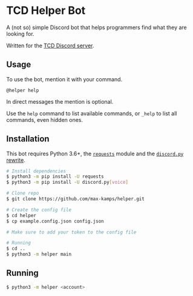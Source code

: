 # TCD Helper Bot

A (not so) simple Discord bot that helps programmers find what they are looking for.

Written for the [TCD Discord server](https://discord.gg/code).

## Usage
To use the bot, mention it with your command.

```@helper help```

In direct messages the mention is optional.

Use the `help` command to list available commands, or `_help` to list all commands, even hidden ones.

## Installation
This bot requires Python 3.6+, the [`requests`](https://pypi.org/project/requests/) module and the [`discord.py` rewrite](https://github.com/Rapptz/discord.py/tree/rewrite).
```sh
# Install dependencies
$ python3 -m pip install -U requests
$ python3 -m pip install -U discord.py[voice]

# Clone repo
$ git clone https://github.com/max-kamps/helper.git

# Create the config file
$ cd helper
$ cp example.config.json config.json

# Make sure to add your token to the config file

# Running
$ cd ..
$ python3 -m helper main
```

## Running
```sh
$ python3 -m helper <account>
```
